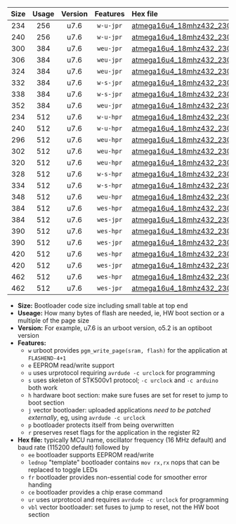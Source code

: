 |Size|Usage|Version|Features|Hex file|
|:-:|:-:|:-:|:-:|:--|
|234|256|u7.6|`w-u-jpr`|[atmega16u4_18mhz432_230400bps_ur_vbl.hex](https://raw.githubusercontent.com/stefanrueger/urboot/main/atmega16u4_18mhz432_230400bps_ur_vbl.hex)|
|240|256|u7.6|`w-u-jpr`|[atmega16u4_18mhz432_230400bps_lednop_ur_vbl.hex](https://raw.githubusercontent.com/stefanrueger/urboot/main/atmega16u4_18mhz432_230400bps_lednop_ur_vbl.hex)|
|300|384|u7.6|`weu-jpr`|[atmega16u4_18mhz432_230400bps_ee_ur_vbl.hex](https://raw.githubusercontent.com/stefanrueger/urboot/main/atmega16u4_18mhz432_230400bps_ee_ur_vbl.hex)|
|306|384|u7.6|`weu-jpr`|[atmega16u4_18mhz432_230400bps_ee_lednop_ur_vbl.hex](https://raw.githubusercontent.com/stefanrueger/urboot/main/atmega16u4_18mhz432_230400bps_ee_lednop_ur_vbl.hex)|
|324|384|u7.6|`weu-jpr`|[atmega16u4_18mhz432_230400bps_ee_lednop_fr_ur_vbl.hex](https://raw.githubusercontent.com/stefanrueger/urboot/main/atmega16u4_18mhz432_230400bps_ee_lednop_fr_ur_vbl.hex)|
|332|384|u7.6|`w-s-jpr`|[atmega16u4_18mhz432_230400bps_vbl.hex](https://raw.githubusercontent.com/stefanrueger/urboot/main/atmega16u4_18mhz432_230400bps_vbl.hex)|
|338|384|u7.6|`w-s-jpr`|[atmega16u4_18mhz432_230400bps_lednop_vbl.hex](https://raw.githubusercontent.com/stefanrueger/urboot/main/atmega16u4_18mhz432_230400bps_lednop_vbl.hex)|
|352|384|u7.6|`weu-jpr`|[atmega16u4_18mhz432_230400bps_ee_lednop_fr_ce_ur_vbl.hex](https://raw.githubusercontent.com/stefanrueger/urboot/main/atmega16u4_18mhz432_230400bps_ee_lednop_fr_ce_ur_vbl.hex)|
|234|512|u7.6|`w-u-hpr`|[atmega16u4_18mhz432_230400bps_ur.hex](https://raw.githubusercontent.com/stefanrueger/urboot/main/atmega16u4_18mhz432_230400bps_ur.hex)|
|240|512|u7.6|`w-u-hpr`|[atmega16u4_18mhz432_230400bps_lednop_ur.hex](https://raw.githubusercontent.com/stefanrueger/urboot/main/atmega16u4_18mhz432_230400bps_lednop_ur.hex)|
|296|512|u7.6|`weu-hpr`|[atmega16u4_18mhz432_230400bps_ee_ur.hex](https://raw.githubusercontent.com/stefanrueger/urboot/main/atmega16u4_18mhz432_230400bps_ee_ur.hex)|
|302|512|u7.6|`weu-hpr`|[atmega16u4_18mhz432_230400bps_ee_lednop_ur.hex](https://raw.githubusercontent.com/stefanrueger/urboot/main/atmega16u4_18mhz432_230400bps_ee_lednop_ur.hex)|
|320|512|u7.6|`weu-hpr`|[atmega16u4_18mhz432_230400bps_ee_lednop_fr_ur.hex](https://raw.githubusercontent.com/stefanrueger/urboot/main/atmega16u4_18mhz432_230400bps_ee_lednop_fr_ur.hex)|
|328|512|u7.6|`w-s-hpr`|[atmega16u4_18mhz432_230400bps.hex](https://raw.githubusercontent.com/stefanrueger/urboot/main/atmega16u4_18mhz432_230400bps.hex)|
|334|512|u7.6|`w-s-hpr`|[atmega16u4_18mhz432_230400bps_lednop.hex](https://raw.githubusercontent.com/stefanrueger/urboot/main/atmega16u4_18mhz432_230400bps_lednop.hex)|
|348|512|u7.6|`weu-hpr`|[atmega16u4_18mhz432_230400bps_ee_lednop_fr_ce_ur.hex](https://raw.githubusercontent.com/stefanrueger/urboot/main/atmega16u4_18mhz432_230400bps_ee_lednop_fr_ce_ur.hex)|
|384|512|u7.6|`wes-hpr`|[atmega16u4_18mhz432_230400bps_ee.hex](https://raw.githubusercontent.com/stefanrueger/urboot/main/atmega16u4_18mhz432_230400bps_ee.hex)|
|384|512|u7.6|`wes-jpr`|[atmega16u4_18mhz432_230400bps_ee_vbl.hex](https://raw.githubusercontent.com/stefanrueger/urboot/main/atmega16u4_18mhz432_230400bps_ee_vbl.hex)|
|390|512|u7.6|`wes-hpr`|[atmega16u4_18mhz432_230400bps_ee_lednop.hex](https://raw.githubusercontent.com/stefanrueger/urboot/main/atmega16u4_18mhz432_230400bps_ee_lednop.hex)|
|390|512|u7.6|`wes-jpr`|[atmega16u4_18mhz432_230400bps_ee_lednop_vbl.hex](https://raw.githubusercontent.com/stefanrueger/urboot/main/atmega16u4_18mhz432_230400bps_ee_lednop_vbl.hex)|
|420|512|u7.6|`wes-hpr`|[atmega16u4_18mhz432_230400bps_ee_lednop_fr.hex](https://raw.githubusercontent.com/stefanrueger/urboot/main/atmega16u4_18mhz432_230400bps_ee_lednop_fr.hex)|
|420|512|u7.6|`wes-jpr`|[atmega16u4_18mhz432_230400bps_ee_lednop_fr_vbl.hex](https://raw.githubusercontent.com/stefanrueger/urboot/main/atmega16u4_18mhz432_230400bps_ee_lednop_fr_vbl.hex)|
|462|512|u7.6|`wes-hpr`|[atmega16u4_18mhz432_230400bps_ee_lednop_fr_ce.hex](https://raw.githubusercontent.com/stefanrueger/urboot/main/atmega16u4_18mhz432_230400bps_ee_lednop_fr_ce.hex)|
|462|512|u7.6|`wes-jpr`|[atmega16u4_18mhz432_230400bps_ee_lednop_fr_ce_vbl.hex](https://raw.githubusercontent.com/stefanrueger/urboot/main/atmega16u4_18mhz432_230400bps_ee_lednop_fr_ce_vbl.hex)|

- **Size:** Bootloader code size including small table at top end
- **Useage:** How many bytes of flash are needed, ie, HW boot section or a multiple of the page size
- **Version:** For example, u7.6 is an urboot version, o5.2 is an optiboot version
- **Features:**
  + `w` urboot provides `pgm_write_page(sram, flash)` for the application at `FLASHEND-4+1`
  + `e` EEPROM read/write support
  + `u` uses urprotocol requiring `avrdude -c urclock` for programming
  + `s` uses skeleton of STK500v1 protocol; `-c urclock` and `-c arduino` both work
  + `h` hardware boot section: make sure fuses are set for reset to jump to boot section
  + `j` vector bootloader: uploaded applications *need to be patched externally*, eg, using `avrdude -c urclock`
  + `p` bootloader protects itself from being overwritten
  + `r` preserves reset flags for the application in the register R2
- **Hex file:** typically MCU name, oscillator frequency (16 MHz default) and baud rate (115200 default) followed by
  + `ee` bootloader supports EEPROM read/write
  + `lednop` "template" bootloader contains `mov rx,rx` nops that can be replaced to toggle LEDs
  + `fr` bootloader provides non-essential code for smoother error handing
  + `ce` bootloader provides a chip erase command
  + `ur` uses urprotocol and requires `avrdude -c urclock` for programming
  + `vbl` vector bootloader: set fuses to jump to reset, not the HW boot section
